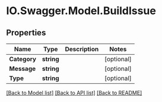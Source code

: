 # IO.Swagger.Model.BuildIssue
## Properties

Name | Type | Description | Notes
------------ | ------------- | ------------- | -------------
**Category** | **string** |  | [optional] 
**Message** | **string** |  | [optional] 
**Type** | **string** |  | [optional] 

[[Back to Model list]](../README.md#documentation-for-models) [[Back to API list]](../README.md#documentation-for-api-endpoints) [[Back to README]](../README.md)

